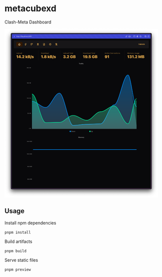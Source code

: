 # metacubexd

Clash-Meta Dashboard

![Alt text](docs/image.png)

## Usage

Install npm dependencies

```shell
pnpm install
```

Build artifacts

```shell
pnpm build
```

Serve static files

```shell
pnpm preview
```
